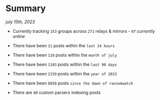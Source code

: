 
# Summary
_july 15th, 2023_

- Currently tracking `153` groups across `271` relays & mirrors - _`97` currently online_

- There have been `11` posts within the `last 24 hours`

- There have been `118` posts within the `month of july`

- There have been `1103` posts within the `last 90 days`

- There have been `2159` posts within the `year of 2023`

- There have been `6850` posts `since the dawn of ransomwatch`

- There are `80` custom parsers indexing posts
